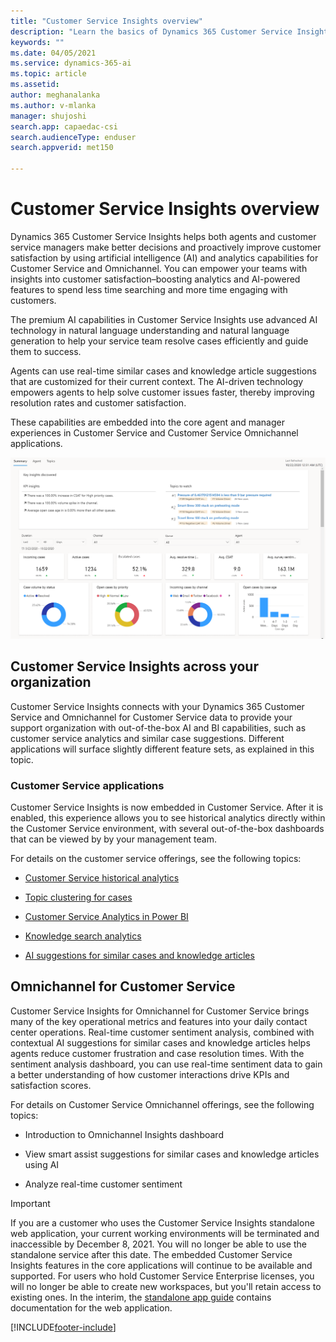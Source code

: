 ```yaml
---
title: "Customer Service Insights overview"
description: "Learn the basics of Dynamics 365 Customer Service Insights."
keywords: ""
ms.date: 04/05/2021
ms.service: dynamics-365-ai
ms.topic: article
ms.assetid: 
author: meghanalanka 
ms.author: v-mlanka
manager: shujoshi
search.app: capaedac-csi
search.audienceType: enduser
search.appverid: met150

---
```


# Customer Service Insights overview

Dynamics 365 Customer Service Insights helps both agents and customer service managers make better decisions and proactively improve customer satisfaction by using artificial intelligence (AI) and analytics capabilities for Customer Service and Omnichannel. You can empower your teams with insights into customer satisfaction–boosting analytics and AI-powered features to spend less time searching and more time engaging with customers.

The premium AI capabilities in Customer Service Insights use advanced AI technology in natural language understanding and natural language generation to help your service team resolve cases efficiently and guide them to success.

 Agents can use real-time similar cases and knowledge article suggestions that are customized for their current context. The AI-driven technology empowers agents to help solve customer issues faster, thereby improving resolution rates and customer satisfaction.

These capabilities are embedded into the core agent and manager experiences in Customer Service and Customer Service Omnichannel applications.

![Example of KPI summary dashboard](media/summary-dashboard-analytics.png)

## Customer Service Insights across your organization

Customer Service Insights connects with your Dynamics 365 Customer Service and Omnichannel for Customer Service data to provide your support organization with out-of-the-box AI and BI capabilities, such as customer service analytics and similar case suggestions. Different applications will surface slightly different feature sets, as explained in this topic.

### Customer Service applications

Customer Service Insights is now embedded in Customer Service. After it is enabled, this experience allows you to see historical analytics directly within the Customer Service environment, with several out-of-the-box dashboards that can be viewed by by your management team.

For details on the customer service offerings, see the following topics:

- [Customer Service historical analytics](dynamics365/customer-service/configure-cs-historical-analytics-csh)

- [Topic clustering for cases](dynamics365/customer-service/configure-topics-clustering-cases-cs)

- [Customer Service Analytics in Power BI](dynamics365/customer-service/configure-customer-service-analytics-dashboard)

- [Knowledge search analytics](dynamics365/customer-service/enable-knowledge-search-insights)

- [AI suggestions for similar cases and knowledge articles](dynamics365/customer-service/csw-enable-ai-suggested-cases-knowledge-articles)

## Omnichannel for Customer Service

Customer Service Insights for Omnichannel for Customer Service brings many of the key operational metrics and features into your daily contact center operations. Real-time customer sentiment analysis, combined with contextual AI suggestions for similar cases and knowledge articles helps agents reduce customer frustration and case resolution times. With the sentiment analysis dashboard, you can use real-time sentiment data to gain a better understanding of how customer interactions drive KPIs and satisfaction scores.

For details on Customer Service Omnichannel offerings, see the following topics:

- Introduction to Omnichannel Insights dashboard

- View smart assist suggestions for similar cases and knowledge articles using AI

- Analyze real-time customer sentiment

> [!Important]
> If you are a customer who uses the Customer Service Insights standalone web application, your current working environments will be terminated and inaccessible by December 8, 2021. You will no longer be able to use the standalone service after this date. The embedded Customer Service Insights features in the core applications will continue to be available and supported. For users who hold Customer Service Enterprise licenses, you will no longer be able to create new workspaces, but you'll retain access to existing ones. In the interim, the [standalone app guide](quickstart.md) contains documentation for the web application.


[!INCLUDE[footer-include](../includes/footer-banner.md)]
